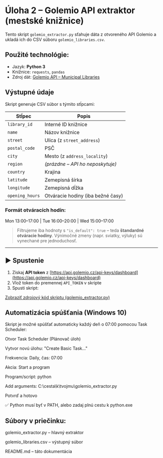 # Úloha 2 – Golemio API extraktor (mestské knižnice)

Tento skript `golemio_extractor.py` sťahuje dáta z otvoreného API Golemio a ukladá ich do CSV súboru `golemio_libraries.csv`.

## Použité technológie:
- Jazyk: **Python 3**
- Knižnice: `requests`, `pandas`
- Zdroj dát: [Golemio API – Municipal Libraries](https://api.golemio.cz/docs/openapi/#/🏠️%20Municipal%20Libraries%20(v2))

## Výstupné údaje

Skript generuje CSV súbor s týmito stĺpcami:

| Stĺpec         | Popis                             |
|----------------|------------------------------------|
| `library_id`   | Interné ID knižnice                |
| `name`         | Názov knižnice                     |
| `street`       | Ulica (z `street_address`)         |
| `postal_code`  | PSČ                                |
| `city`         | Mesto (z `address_locality`)       |
| `region`       | *(prázdne – API ho neposkytuje)*   |
| `country`      | Krajina                            |
| `latitude`     | Zemepisná šírka                    |
| `longitude`    | Zemepisná dĺžka                    |
| `opening_hours`| Otváracie hodiny (iba bežné časy)  |

### Formát otváracích hodín:
Mon 13:00–17:00 | Tue 16:00–20:00 | Wed 15:00–17:00


> Filtrujeme iba hodnoty s `"is_default": true` – teda **štandardné otváracie hodiny**. Výnimočné zmeny (napr. sviatky, výluky) sú vynechané pre jednoduchosť.

---

## ▶️ Spustenie

1. Získaj **API token** z [https://api.golemio.cz/api-keys/dashboard](https://api.golemio.cz/api-keys/dashboard)
2. Vlož token do premennej `API_TOKEN` v skripte
3. Spusti skript:

[Zobraziť zdrojový kód skriptu (golemio_extractor.py)](./golemio_extractor.py)


## Automatizácia spúšťania (Windows 10)
Skript je možné spúšťať automaticky každý deň o 07:00 pomocou Task Scheduler:

Otvor Task Scheduler (Plánovač úloh)

Vytvor novú úlohu: "Create Basic Task..."

Frekvencia: Daily, čas: 07:00

Akcia: Start a program

Program/script: python

Add arguments: C:\cesta\k\tvojmu\golemio_extractor.py

Potvrď a hotovo

✅ Python musí byť v PATH, alebo zadaj plnú cestu k python.exe


## Súbory v priečinku:
golemio_extractor.py – hlavný extraktor

golemio_libraries.csv – výstupný súbor

README.md – táto dokumentácia
